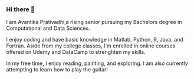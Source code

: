 ### Hi there 👋

I am Avantika Prativadhi,a rising senior pursuing my Bachelors degree in Computational and Data Sciences. 

I enjoy coding and have basic knowledge in Matlab, Python, R, Java, and Fortran. Aside from my college classes, I'm enrolled in online courses offered on Udemy and DataCamp to strenghten my  skills. 

In my free time, I enjoy reading, painting, and exploring. I am also currently attempting to learn how to play the guitar! 

<!--
**aprativ/aprativ** is a ✨ _special_ ✨ repository because its `README.md` (this file) appears on your GitHub profile.

Here are some ideas to get you started:

- 🔭 I’m currently working on ...
- 🌱 I’m currently learning ...
- 👯 I’m looking to collaborate on ...
- 🤔 I’m looking for help with ...
- 💬 Ask me about ...
- 📫 How to reach me: ...
- 😄 Pronouns: ...
- ⚡ Fun fact: ...
-->
